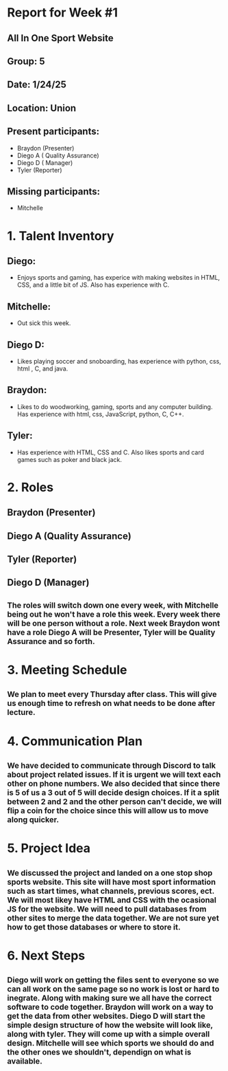 # Report for Week #1

## All In One Sport Website
## Group: 5
## Date: 1/24/25
## Location: Union
## Present participants: 
- Braydon (Presenter)
- Diego A ( Quality Assurance)
- Diego D ( Manager)
- Tyler (Reporter)
## Missing participants: 
- Mitchelle


# 1. Talent Inventory
## Diego: 
- Enjoys sports and gaming, has experice with making websites in HTML, CSS, and a little bit of JS. Also has experience with C.
## Mitchelle: 
- Out sick this week.
## Diego D:
- Likes playing soccer and snoboarding, has experience with python, css, html , C, and java.
## Braydon:
- Likes to do woodworking, gaming, sports and any computer building. Has experience with html, css, JavaScript, python, C, C++.
## Tyler:
- Has experience with HTML, CSS and C. Also likes sports and card games such as poker and black jack. 

# 2. Roles
## Braydon (Presenter)
## Diego A (Quality Assurance)
## Tyler (Reporter)
## Diego D (Manager)
## <small>The roles will switch down one every week, with Mitchelle being out he won't have a role this week. Every week there will be one person without a role. Next week Braydon wont have a role Diego A will be Presenter, Tyler will be Quality Assurance and so forth.</small>

# 3. Meeting Schedule
## <small>We plan to meet every Thursday after class. This will give us enough time to refresh on what needs to be done after lecture.</small>

# 4. Communication Plan
## <small>We have decided to communicate through Discord to talk about project related issues. If it is urgent we will text each other on phone numbers. We also decided that since there is 5 of us a 3 out of 5 will decide design choices. If it a split between 2 and 2 and the other person can't decide, we will flip a coin for the choice since this will allow us to move along quicker.</small>

# 5. Project Idea
## <small>We discussed the project and landed on a one stop shop sports website. This site will have most sport information such as start times, what channels, previous scores, ect. We will most likey have HTML and CSS with the ocasional JS for the website. We will need to pull databases from other sites to merge the data together. We are not sure yet how to get those databases or where to store it.</small>

# 6. Next Steps
## <small>Diego will work on getting the files sent to everyone so we can all work on the same page so no work is lost or hard to inegrate. Along with making sure we all have the correct software to code together. Braydon will work on a way to get the data from other websites. Diego D will start the simple design structure of how the website will look like, along with tyler. They will come up with a simple overall design. Mitchelle will see which sports we should do and the other ones we shouldn't, dependign on what is available. </small>